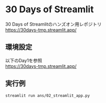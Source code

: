# 30 Days of Streamlit

30 Days of Streamlitのハンズオン用レポジトリ  
https://30days-tmp.streamlit.app/

##  環境設定

以下のDay1を参照  
https://30days-tmp.streamlit.app/

## 実行例

```bash 
streamlit run ans/02_streamlit_app.py
```
